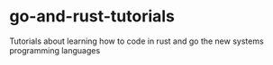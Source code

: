 # go-and-rust-tutorials
Tutorials about learning how to code in rust and go the new systems programming languages
